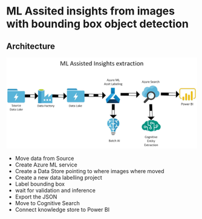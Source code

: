 # ML Assited insights from images with bounding box object detection

## Architecture

![alt text](https://github.com/balakreshnan/MilwaukeeTools/blob/master/images/MilwaukeeToolsresearchAIArch.jpg "Architecture")

- Move data from Source
- Create Azure ML service
- Create a Data Store pointing to where images where moved
- Create a new data labelling project
- Label bounding box
- wait for validation and inference
- Export the JSON
- Move to Cognitive Search
- Connect knowledge store to Power BI